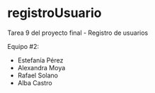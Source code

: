 # registroUsuario
Tarea 9 del proyecto final - Registro de usuarios

Equipo #2:
- Estefanía Pérez
- Alexandra Moya
- Rafael Solano
- Alba Castro